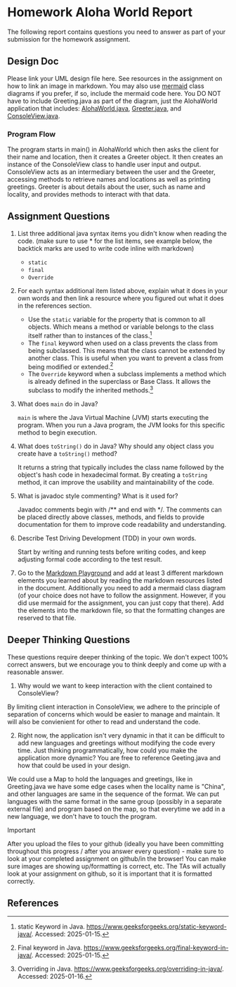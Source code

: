 # Homework Aloha World Report

The following report contains questions you need to answer as part of your submission for the homework assignment. 


## Design Doc
Please link your UML design file here. See resources in the assignment on how to
link an image in markdown. You may also use [mermaid] class diagrams if you prefer, if so, include the mermaid code here.  You DO NOT have to include Greeting.java as part of the diagram, just the AlohaWorld application that includes: [AlohaWorld.java], [Greeter.java], and [ConsoleView.java].


### Program Flow
The program starts in main() in AlohaWorld which then asks the client for their name and location, then it creates a Greeter object. It then creates an instance of the ConsoleView class to handle user input and output. ConsoleView acts as an intermediary between the user and the Greeter, accessing methods to retrieve names and locations as well as printing greetings. Greeter is about details about the user, such as name and locality, and provides methods to interact with that data.


## Assignment Questions

1. List three additional java syntax items you didn't know when reading the code.  (make sure to use * for the list items, see example below, the backtick marks are used to write code inline with markdown)
   
   * `static`
   * `final` 
   * `Override`

2. For each syntax additional item listed above, explain what it does in your own words and then link a resource where you figured out what it does in the references section. 

    * Use the `static` variable for the property that is common to all objects. Which means a method or variable belongs to the class itself rather than to instances of the class.[^1]
    * The `final` keyword when used on a class prevents the class from being subclassed. This means that the class cannot be extended by another class. This is useful when you want to prevent a class from being modified or extended.[^2]
    * The `Override` keyword when a subclass implements a method which is already defined in the superclass or Base Class. It allows the subclass to modify the inherited methods.[^3]

3. What does `main` do in Java? 

    `main` is where the Java Virtual Machine (JVM) starts executing the program. When you run a Java program, the JVM looks for this specific method to begin execution.

4. What does `toString()` do in Java? Why should any object class you create have a `toString()` method?

    It returns a string that typically includes the class name followed by the object's hash code in hexadecimal format. By creating a `toString` method, it can improve the usability and maintainability of the code.

5. What is javadoc style commenting? What is it used for? 

    Javadoc comments begin with /** and end with */. The comments can be placed directly above classes, methods, and fields to provide documentation for them to improve code readability and understanding.

6. Describe Test Driving Development (TDD) in your own words. 

    Start by writing and running tests before writing codes, and keep adjusting formal code according to the test result.

7. Go to the [Markdown Playground](MarkdownPlayground.md) and add at least 3 different markdown elements you learned about by reading the markdown resources listed in the document. Additionally you need to add a mermaid class diagram (of your choice does not have to follow the assignment. However, if you did use mermaid for the assignment, you can just copy that there). Add the elements into the markdown file, so that the formatting changes are reserved to that file. 


## Deeper Thinking Questions

These questions require deeper thinking of the topic. We don't expect 100% correct answers, but we encourage you to think deeply and come up with a reasonable answer. 


1. Why would we want to keep interaction with the client contained to ConsoleView?

By limiting client interaction in ConsoleView, we adhere to the principle of separation of concerns which would be easier to manage and maintain. It will also be convienient for other to read and understand the code.

2. Right now, the application isn't very dynamic in that it can be difficult to add new languages and greetings without modifying the code every time. Just thinking programmatically,  how could you make the application more dynamic? You are free to reference Geeting.java and how that could be used in your design.

We could use a Map to hold the languages and greetings, like in Greeting.java we have some edge cases when the locality name is "China", and other languages are same in the sequence of the format. We can put languages with the same format in the same group (possibly in a separate external file) and program based on the map, so that everytime we add in a new language, we don't have to touch the program.

> [!IMPORTANT]
>  After you upload the files to your github (ideally you have been committing throughout this progress / after you answer every question) - make sure to look at your completed assignment on github/in the browser! You can make sure images are showing up/formatting is correct, etc. The TAs will actually look at your assignment on github, so it is important that it is formatted correctly.

## References

[^1]: static Keyword in Java. https://www.geeksforgeeks.org/static-keyword-java/. Accessed: 2025-01-15.

[^2]: Final keyword in Java. https://www.geeksforgeeks.org/final-keyword-in-java/. Accessed: 2025-01-15.

[^3]: Overriding in Java. https://www.geeksforgeeks.org/overriding-in-java/. Accessed: 2025-01-16.


<!-- This is a comment, below this link the links in the document are placed here to make ti easier to read. This is an optional style for markdown, and often as a student you will include the links inline. for example [mermaid](https://mermaid.js.org/intro/syntax-reference.html) -->
[mermaid]: https://mermaid.js.org/intro/syntax-reference.html
[AlohaWorld.java]: src/main/java/student/AlohaWorld.java
[Greeter.java]: src/main/java/student/Greeter.java
[ConsoleView.java]: src/main/java/student/ConsoleView.java